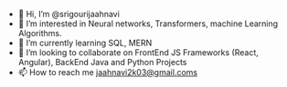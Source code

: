 - 👋 Hi, I’m @srigourijaahnavi
- 👀 I’m interested in Neural networks, Transformers, machine Learning Algorithms.
- 🌱 I’m currently learning SQL, MERN
- 💞️ I’m looking to collaborate on FrontEnd JS Frameworks (React, Angular), BackEnd Java and Python Projects
- 📫 How to reach me jaahnavi2k03@gmail.coms

<!---
srigourijaahnavi/srigourijaahnavi is a ✨ special ✨ repository because its `README.md` (this file) appears on your GitHub profile.
You can click the Preview link to take a look at your changes.
--->
